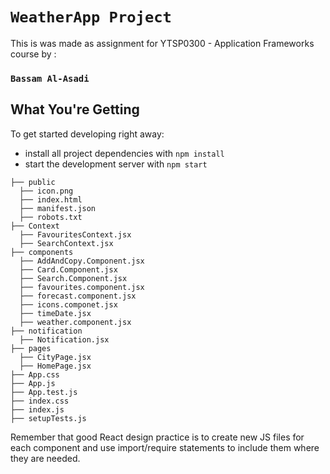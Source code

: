 # `WeatherApp Project`

This is was made as assignment for YTSP0300 - Application Frameworks course by :
### `Bassam Al-Asadi`

## What You're Getting

To get started developing right away:

* install all project dependencies with `npm install`
* start the development server with `npm start`

```
├── public
  ├── icon.png
  ├── index.html
  ├── manifest.json
  ├── robots.txt
├── Context
  ├── FavouritesContext.jsx
  ├── SearchContext.jsx
├── components
  ├── AddAndCopy.Component.jsx
  ├── Card.Component.jsx
  ├── Search.Component.jsx
  ├── favourites.component.jsx
  ├── forecast.component.jsx
  ├── icons.componet.jsx
  ├── timeDate.jsx
  ├── weather.component.jsx
├── notification
  ├── Notification.jsx
├── pages
  ├── CityPage.jsx
  ├── HomePage.jsx
├── App.css
├── App.js
├── App.test.js
├── index.css
├── index.js
├── setupTests.js
```
Remember that good React design practice is to create new JS files for each component and use import/require statements to include them where they are needed.
